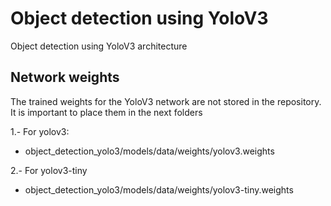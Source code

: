 # Object detection using YoloV3

Object detection using YoloV3 architecture

## Network weights

The trained weights for the YoloV3 network are not stored in the repository.
It is important to place them in the next folders

1.- For yolov3:
* object_detection_yolo3/models/data/weights/yolov3.weights

2.- For yolov3-tiny
* object_detection_yolo3/models/data/weights/yolov3-tiny.weights
